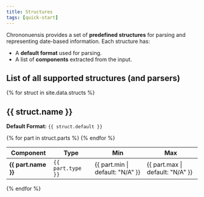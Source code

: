 ```yaml
---
title: Structures
tags: [quick-start]
---
```


Chrononuensis provides a set of **predefined structures** for parsing and representing date-based information. Each structure has:

- A **default format** used for parsing.
- A list of **components** extracted from the input.

## List of all supported structures (and parsers)

{% for struct in site.data.structs %}
## {{ struct.name }}

**Default Format:** `{{ struct.default }}`  

<table>
  <thead>
    <tr>
      <th>Component</th>
      <th>Type</th>
      <th>Min</th>
      <th>Max</th>
    </tr>
  </thead>
  <tbody>
{% for part in struct.parts %}
    <tr>
      <td><strong>{{ part.name }}</strong></td>
      <td><code>{{ part.type }}</code></td>
      <td>{{ part.min | default: "N/A" }}</td>
      <td>{{ part.max | default: "N/A" }}</td>
    </tr>
{% endfor %}
  </tbody>
</table>
{% endfor %}

